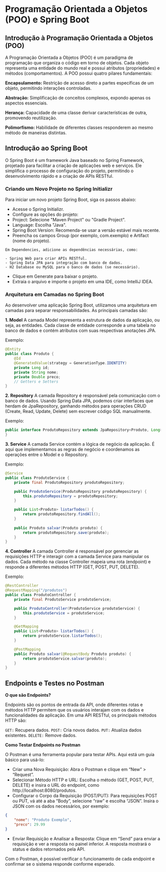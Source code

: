 # Programação Orientada a Objetos (POO) e Spring Boot

## Introdução à Programação Orientada a Objetos (POO)

A Programação Orientada a Objetos (POO) é um paradigma de programação que organiza o código em torno de objetos. Cada objeto representa uma entidade do mundo real e possui atributos (propriedades) e métodos (comportamentos). A POO possui quatro pilares fundamentais:

**Encapsulamento:** Restrição de acesso direto a partes específicas de um objeto, permitindo interações controladas.

**Abstração:** Simplificação de conceitos complexos, expondo apenas os aspectos essenciais.

**Herança:** Capacidade de uma classe derivar características de outra, promovendo reutilização.

**Polimorfismo:** Habilidade de diferentes classes responderem ao mesmo método de maneiras distintas.

## Introdução ao Spring Boot

O Spring Boot é um framework Java baseado no Spring Framework, projetado para facilitar a criação de aplicações web e serviços. Ele simplifica o processo de configuração do projeto, permitindo o desenvolvimento rápido e a criação de APIs RESTful.

### Criando um Novo Projeto no Spring Initializr

Para iniciar um novo projeto Spring Boot, siga os passos abaixo:

+ Acesse o Spring Initializr.
+ Configure as opções do projeto:
+ Project: Selecione "Maven Project" ou "Gradle Project".
+ Language: Escolha "Java".
+ Spring Boot Version: Recomenda-se usar a versão estável mais recente.
+ Preencha os campos Group (por exemplo, com.exemplo) e Artifact (nome do projeto).

`Em Dependencies, adicione as dependências necessárias, como:`

    - Spring Web para criar APIs RESTful.
    - Spring Data JPA para integração com banco de dados.
    - H2 Database ou MySQL para o banco de dados (se necessário).
+ Clique em Generate para baixar o projeto.
+ Extraia o arquivo e importe o projeto em uma IDE, como IntelliJ IDEA.

### Arquitetura em Camadas no Spring Boot

Ao desenvolver uma aplicação Spring Boot, utilizamos uma arquitetura em camadas para separar responsabilidades. As principais camadas são:

**1. Model**
A camada Model representa a estrutura de dados da aplicação, ou seja, as entidades. Cada classe de entidade corresponde a uma tabela no banco de dados e contém atributos com suas respectivas anotações JPA.

Exemplo:

```java
@Entity
public class Produto {
    @Id
    @GeneratedValue(strategy = GenerationType.IDENTITY)
    private Long id;
    private String nome;
    private Double preco;
    // Getters e Setters
}
```

**2. Repository**
A camada Repository é responsável pela comunicação com o banco de dados. Usando Spring Data JPA, podemos criar interfaces que herdam de JpaRepository, ganhando métodos para operações CRUD (Create, Read, Update, Delete) sem escrever código SQL manualmente.

Exemplo:

```java
public interface ProdutoRepository extends JpaRepository<Produto, Long> {
}
```

**3. Service**
A camada Service contém a lógica de negócio da aplicação. É aqui que implementamos as regras de negócio e coordenamos as operações entre o Model e o Repository.

Exemplo:

```java
@Service
public class ProdutoService {
    private final ProdutoRepository produtoRepository;

    public ProdutoService(ProdutoRepository produtoRepository) {
        this.produtoRepository = produtoRepository;
    }

    public List<Produto> listarTodos() {
        return produtoRepository.findAll();
    }
    
    public Produto salvar(Produto produto) {
        return produtoRepository.save(produto);
    }
}
```

**4. Controller**
A camada Controller é responsável por gerenciar as requisições HTTP e interagir com a camada Service para manipular os dados. Cada método na classe Controller mapeia uma rota (endpoint) e responde a diferentes métodos HTTP (GET, POST, PUT, DELETE).

Exemplo:

```java
@RestController
@RequestMapping("/produtos")
public class ProdutoController {
    private final ProdutoService produtoService;

    public ProdutoController(ProdutoService produtoService) {
        this.produtoService = produtoService;
    }

    @GetMapping
    public List<Produto> listarTodos() {
        return produtoService.listarTodos();
    }

    @PostMapping
    public Produto salvar(@RequestBody Produto produto) {
        return produtoService.salvar(produto);
    }
}
```

## Endpoints e Testes no Postman

**O que são Endpoints?**

Endpoints são os pontos de entrada da API, onde diferentes rotas e métodos HTTP permitem que os usuários interajam com os dados e funcionalidades da aplicação. Em uma API RESTful, os principais métodos HTTP são:

`GET:` Recupera dados.
`POST:` Cria novos dados.
`PUT:` Atualiza dados existentes.
`DELETE:` Remove dados.

**Como Testar Endpoints no Postman**

O Postman é uma ferramenta popular para testar APIs. Aqui está um guia básico para usá-lo:

+ Criar uma Nova Requisição: Abra o Postman e clique em “New” > “Request”.
+ Selecionar Método HTTP e URL: Escolha o método (GET, POST, PUT, DELETE) e insira o URL do endpoint, como http://localhost:8080/produtos.
+ Configurar o Corpo da Requisição (POST/PUT): Para requisições POST ou PUT, vá até a aba “Body”, selecione “raw” e escolha “JSON”. Insira o JSON com os dados necessários, por exemplo:

```json
{
    "nome": "Produto Exemplo",
    "preco": 29.99
}
````

+ Enviar Requisição e Analisar a Resposta: Clique em “Send” para enviar a requisição e ver a resposta no painel inferior. A resposta mostrará o status e dados retornados pela API.

Com o Postman, é possível verificar o funcionamento de cada endpoint e confirmar se o sistema responde conforme esperado.

